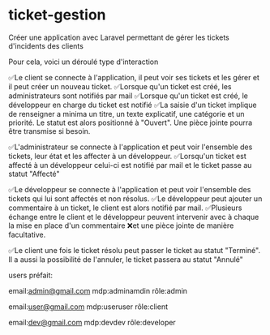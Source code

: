 # ticket-gestion
 
Créer une application avec Laravel permettant de gérer les tickets d'incidents des clients

Pour cela, voici un déroulé type d'interaction

✅Le client se connecte à l'application, il peut voir ses tickets et les gérer et il peut créer un nouveau ticket.
✅Lorsque qu'un ticket est créé, les administrateurs sont notifiés par mail
✅Lorsque qu'un ticket est créé, le développeur en charge du ticket est notifié
✅La saisie d'un ticket implique de renseigner a minima un titre, un texte explicatif, une catégorie et un priorité. Le statut est alors positionné à "Ouvert". Une pièce jointe pourra être transmise si besoin.

✅L'administrateur se connecte à l'application et peut voir l'ensemble des tickets, leur état et les affecter à un développeur.
✅Lorsqu'un ticket est affecté à un développeur celui-ci est notifié par mail et le ticket passe au statut "Affecté"

✅Le développeur se connecte à l'application et peut voir l'ensemble des tickets qui lui sont affectés et non résolus.
✅Le développeur peut ajouter un commentaire à un ticket, le client est alors notifié par mail.
✅Plusieurs échange entre le client et le développeur peuvent intervenir avec à chaque la mise en place d'un commentaire 
❌et une pièce jointe de manière facultative.

✅Le client une fois le ticket résolu peut passer le ticket au statut "Terminé". Il a aussi la possibilité de l'annuler, le ticket passera au statut "Annulé"


users préfait:

email:admin@gmail.com
mdp:adminamdin
rôle:admin

email:user@gmail.com
mdp:useruser
rôle:client

email:dev@gmail.com
mdp:devdev
rôle:developer
